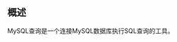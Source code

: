 ## 概述

MySQL查询是一个连接MySQL数据库执行SQL查询的工具。


[//]: # (## 配置)

[//]: # ( )

[//]: # (1. 在函数库中配置启动参数)

[//]: # (在函数库的MySQL函数面板中，点击 … > 启用参数，填写数据库连接参数，并启用该函数。   )

[//]: # (![启动参数]&#40;/ui/fx/img/MySQL_setting.jpg&#41;)

[//]: # (2. 在应用中使用)

[//]: # (在高级编排应用中，点击添加组件->函数库->MySQL查询，设置查询内容。)

[//]: # (![应用中使用]&#40;/ui/fx/img/MySQL_app_used.jpg&#41;)
 